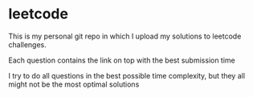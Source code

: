 # leetcode

This is my personal git repo in which I upload my solutions to leetcode challenges.

Each question contains the link on top with the best submission time

I try to do all questions in the best possible time complexity, but they all might not be the most optimal solutions
